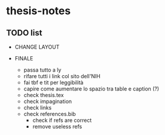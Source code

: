 # thesis-notes

## TODO list

- CHANGE LAYOUT

- FINALE
    - passa tutto a ly
    - rifare tutti i link col sito dell'NIH
    - fai tbf e tit per leggibilità
    - capire come aumentare lo spazio tra table e caption (?)
    - check thesis.tex
    - check impagination
    - check links
    - check references.bib
        - check if refs are correct
        - remove useless refs

